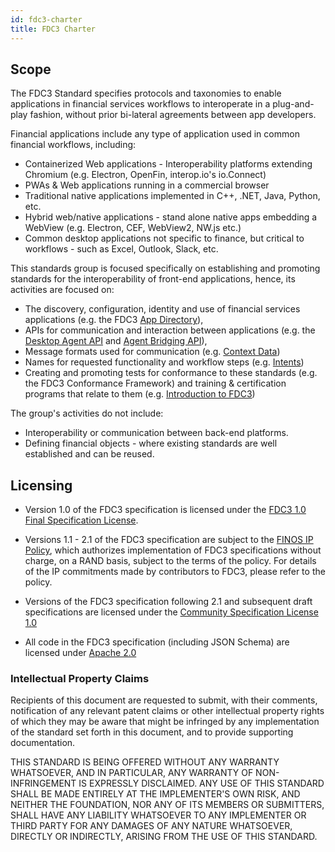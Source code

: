 ```yaml
---
id: fdc3-charter
title: FDC3 Charter
---
```


## Scope

The FDC3 Standard specifies protocols and taxonomies to enable applications in financial services workflows to interoperate in a plug-and-play fashion, without prior bi-lateral agreements between app developers.

Financial applications include any type of application used in common financial workflows, including:

- Containerized Web applications - Interoperability platforms extending Chromium (e.g. Electron, OpenFin, interop.io's io.Connect)
- PWAs & Web applications running in a commercial browser
- Traditional native applications implemented in C++, .NET, Java, Python, etc.
- Hybrid web/native applications - stand alone native apps embedding a WebView (e.g. Electron, CEF, WebView2, NW.js etc.)
- Common desktop applications not specific to finance, but critical to workflows - such as Excel, Outlook, Slack, etc.

This standards group is focused specifically on establishing and promoting standards for the interoperability of front-end applications, hence, its activities are focused on:

- The discovery, configuration, identity and use of financial services applications (e.g. the FDC3 [App Directory](https://fdc3.finos.org/docs/app-directory/overview)),
- APIs for communication and interaction between applications (e.g. the [Desktop Agent API](https://fdc3.finos.org/docs/api/spec) and [Agent Bridging API](https://fdc3.finos.org/docs/agent-bridging/spec)),
- Message formats used for communication (e.g. [Context Data](https://fdc3.finos.org/docs/context/spec))
- Names for requested functionality and workflow steps (e.g. [Intents](https://fdc3.finos.org/docs/intents/spec))
- Creating and promoting tests for conformance to these standards (e.g. the FDC3 Conformance Framework) and training & certification programs that relate to them (e.g. [Introduction to FDC3](https://training.linuxfoundation.org/express-learning/introduction-to-fdc3-lfel1000/))

The group's activities do not include:

- Interoperability or communication between back-end platforms.
- Defining financial objects - where existing standards are well established and can be reused.

## Licensing

- Version 1.0 of the FDC3 specification is licensed under the [FDC3 1.0 Final Specification License](https://github.com/finos/FDC3/blob/17892008c26a73ff1fd9f6e40ceb8c8bfd58c610/PATENTS-FDC3-1.0.md).

- Versions 1.1 - 2.1 of the FDC3 specification are subject to the [FINOS IP Policy](https://github.com/finos/community/blob/fdd059c93b6ceefadd8cf60c4bef995366695337/website/static/governance-docs/IP-Policy.pdf), which authorizes implementation of FDC3 specifications without charge, on a RAND basis, subject to the terms of the policy. For details of the IP commitments made by contributors to FDC3, please refer to the policy.

- Versions of the FDC3 specification following 2.1 and subsequent draft specifications are licensed under the [Community Specification License 1.0](https://github.com/finos/FDC3/blob/4ce90d45ca8e0c4f8f2c5bd73f51304278783d87/LICENSE.md)

- All code in the FDC3 specification (including JSON Schema) are licensed under [Apache 2.0](https://github.com/finos/FDC3/blob/main/LICENSE)

### Intellectual Property Claims

Recipients of this document are requested to submit, with their comments, notification of
any relevant patent claims or other intellectual property rights of which they may be aware that
might be infringed by any implementation of the standard set forth in this document, and to provide
supporting documentation.

THIS STANDARD IS BEING OFFERED WITHOUT ANY WARRANTY
WHATSOEVER, AND IN PARTICULAR, ANY WARRANTY OF NON-INFRINGEMENT IS
EXPRESSLY DISCLAIMED. ANY USE OF THIS STANDARD SHALL BE MADE
ENTIRELY AT THE IMPLEMENTER'S OWN RISK, AND NEITHER THE FOUNDATION,
NOR ANY OF ITS MEMBERS OR SUBMITTERS, SHALL HAVE ANY LIABILITY
WHATSOEVER TO ANY IMPLEMENTER OR THIRD PARTY FOR ANY DAMAGES OF
ANY NATURE WHATSOEVER, DIRECTLY OR INDIRECTLY, ARISING FROM THE USE
OF THIS STANDARD.

